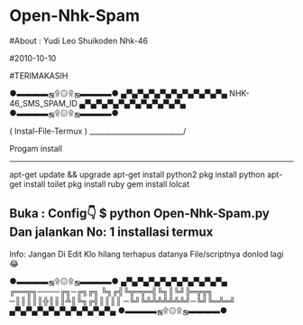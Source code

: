 # Open-Nhk-Spam
#About : Yudi Leo Shuikoden Nhk-46

#2010-10-10

#TERIMAKASIH

●▬▬▬▬ஜ۩۞۩ஜ▬▬▬▬●
▄▀▄▀▄▀▄▀▄▀▄▀▄▀▄▀▄▀▄
  NHK-46_SMS_SPAM_ID
▄▀▄▀▄▀▄▀▄▀▄▀▄▀▄▀▄▀▄
●▬▬▬▬ஜ۩۞۩ஜ▬▬▬▬●

   ( Instal-File-Termux )
\__________________________/

Progam install
____________________________
apt-get update && upgrade
apt-get install python2
pkg install python
apt-get install toilet
pkg install ruby
gem install lolcat

Buka :
Config👇 
$ python Open-Nhk-Spam.py
Dan jalankan No:  1 installasi termux
--------------------------------------------
Info:
Jangan  Di Edit 
Klo hilang terhapus datanya
File/scriptnya donlod lagi 😂

●▬▬▬▬ஜ۩۞۩ஜ▬▬▬▬●
▄▀▄▀▄▀▄▀▄▀▄▀▄▀▄▀▄▀▄
╔══╦╗────╔╗─╔╗╔╗
╚╗╔╣╚╦═╦═╣╚╗║╚╝╠═╦╦╗
─║║║║║╬║║║╩║╚╗╔╣║║║║
─╚╝╚╩╩╩╩╩╩╩╝─╚╝╚═╩═╝
▄▀▄▀▄▀▄▀▄▀▄▀▄▀▄▀▄▀▄
●▬▬▬▬ஜ۩۞۩ஜ▬▬▬▬●
